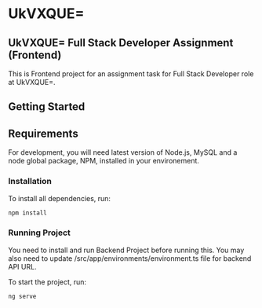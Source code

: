 # UkVXQUE=

## UkVXQUE= Full Stack Developer Assignment (Frontend)
This is Frontend project for an assignment task for Full Stack Developer role at UkVXQUE=.

## Getting Started
## Requirements

For development, you will need latest version of Node.js, MySQL and a node global package, NPM, installed in your environement.

### Installation

To install all dependencies, run:

```bash
npm install
```

### Running Project

You need to install and run Backend Project before running this. You may also need to update /src/app/environments/environment.ts file for backend API URL.

To start the project, run:

```bash
ng serve
```
